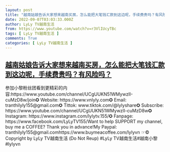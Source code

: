 ```yaml
---
layout: post
title: "越南姑娘告诉大家想来越南买房，怎么能把大笔钱汇款到这边呢，手续费贵吗？有风险吗？"
date: 2022-09-07T03:03:33.000Z
author: LyLy TV越南生活
from: https://www.youtube.com/watch?v=r3VlIUcyTBc
tags: [ LyLy TV越南生活 ]
comments: True
categories: [ LyLy TV越南生活 ]
---
```

<!--1662519813000-->
[越南姑娘告诉大家想来越南买房，怎么能把大笔钱汇款到这边呢，手续费贵吗？有风险吗？](https://www.youtube.com/watch?v=r3VlIUcyTBc)
------

<div>
参加小黎粉丝团看到更精彩的内容:https://www.youtube.com/channel/UCgUUKN51WMywzlI-cuMzD8w/join✪ Website: https://www.vnlyly.com✪ Email: tranthilyly155@gmail.com✪ Tittok: www.tiktok.com/@lylyshare✪ Subscribe: https://www.youtube.com/channel/UCgUUKN51WMywzlI-cuMzD8w✪ Instagram: https://www.instagram.com/lylytv.155/✪  Fanpage: https://www.facebook.com/LyLyTV155/Want to help SUPPORT my channel, buy me a COFFEE?  Thank you in advance!My Paypal: tranthilyly155@gmail.comhttps://www.buymeacoffee.com/lylyvn ☞© Copyright by LyLy TV越南生活 (Do Not Reup) #LyLy TV越南生活#越南小黎#lylyvn
</div>
